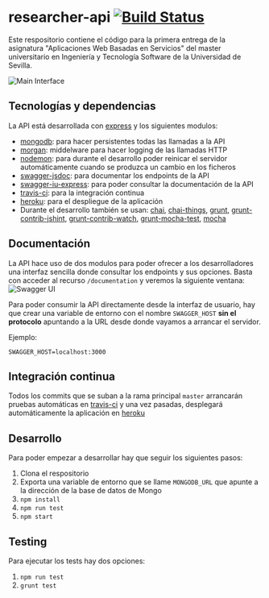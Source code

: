 # researcher-api [![Build Status](https://travis-ci.org/Javirln/researcher-api.svg?branch=master)](https://travis-ci.org/Javirln/researcher-api)

Este respositorio contiene el código para la primera entrega de la asignatura "Aplicaciones Web Basadas en Servicios" del master universitario en
Ingeniería y Tecnología Software de la Universidad de Sevilla.

![Main Interface](https://image.ibb.co/bNBgQa/Screen_Shot_2017_03_16_at_16_39_34.png)


## Tecnologías y dependencias

La API está desarrollada con [express](https://expressjs.com) y los siguientes modulos:

- [mongodb](https://www.mongodb.com/): para hacer persistentes todas las llamadas a la API
- [morgan](https://github.com/expressjs/morgan): middelware para hacer logging de las llamadas HTTP
- [nodemon](https://github.com/remy/nodemon): para durante el desarrollo poder reinicar el servidor automáticamente cuando se produzca un cambio en los ficheros
- [swagger-jsdoc](https://github.com/Surnet/swagger-jsdoc): para documentar los endpoints de la API
- [swagger-iu-express](https://github.com/scottie1984/swagger-ui-express): para poder consultar la documentación de la API
- [travis-ci](https://travis-ci.org): para la integración continua
- [heroku](https://heroku.com): para el despliegue de la aplicación
- Durante el desarrollo también se usan: [chai](http://chaijs.com/), 
  [chai-things](https://github.com/chaijs/chai-things), [grunt](https://gruntjs.com/), 
  [grunt-contrib-jshint](https://github.com/gruntjs/grunt-contrib-jshint), 
  [grunt-contrib-watch](https://github.com/gruntjs/grunt-contrib-watch),
  [grunt-mocha-test](https://github.com/pghalliday/grunt-mocha-test),
  [mocha](https://mochajs.org/)

## Documentación

La API hace uso de dos modulos para poder ofrecer a los desarrolladores una interfaz sencilla donde consultar los endpoints y sus opciones.
Basta con acceder al recurso `/documentation` y veremos la siguiente ventana:
![Swagger UI](https://image.ibb.co/fTeF0a/Screen_Shot_2017_03_16_at_11_48_00.png)

Para poder consumir la API directamente desde la interfaz de usuario, hay que crear una variable de entorno 
con el nombre `SWAGGER_HOST` **sin el protocolo** apuntando a la URL desde donde vayamos a arrancar el servidor. 

Ejemplo:

    SWAGGER_HOST=localhost:3000

## Integración continua

Todos los commits que se suban a la rama principal `master` arrancarán pruebas automáticas en [travis-ci](https://travis-ci.org)
y una vez pasadas, desplegará automáticamente la aplicación en [heroku](https://researcher-api.herokuapp.com/)
## Desarrollo

Para poder empezar a desarrollar hay que seguir los siguientes pasos:
1. Clona el respositorio
2. Exporta una variable de entorno que se llame `MONGODB_URL` que apunte a la dirección de la base de datos de Mongo
3. `npm install`
4. `npm run test`
5. `npm start`

## Testing

Para ejecutar los tests hay dos opciones:
1. `npm run test`
2. `grunt test`
